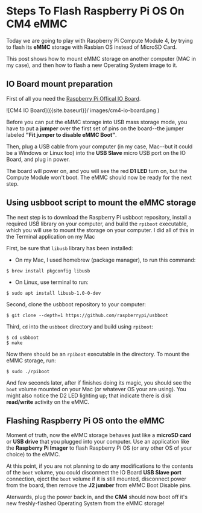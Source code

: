 # Steps To Flash Raspberry Pi OS On CM4 eMMC

Today we are going to play with Raspberry Pi Compute Module 4, by trying to flash its **eMMC** storage with Rasbian OS instead of MicroSD Card.

This post shows how to mount eMMC storage on another computer (MAC in my case), and then how to flash a new Operating System image to it.

## IO Board mount preparation 
First of all you need the [Raspberry Pi Offical IO Board](https://www.raspberrypi.com/products/compute-module-4-io-board/ "IO Board").

![CM4 IO Board]({{site.baseurl}}/ images/cm4-io-board.png )

Before you can put the eMMC storage into USB mass storage mode, you have to put a **jumper** over the first set of pins on the board--the jumper labeled **"Fit jumper to disable eMMC Boot"**.

Then, plug a USB cable from your computer (in my case, Mac--but it could be a Windows or Linux too) into the **USB Slave** micro USB port on the IO Board, and plug in power.

The board will power on, and you will see the red **D1 LED** turn on, but the Compute Module won't boot. The eMMC should now be ready for the next step.

## Using usbboot script to mount the eMMC storage
The next step is to download the Raspberry Pi usbboot repository, install a required USB library on your computer, and build the `rpiboot` executable, which you will use to mount the storage on your computer. I did all of this in the Terminal application on my Mac

First, be sure that `libusb` library has been installed:
- On my Mac, I used homebrew (package manager), to run this command:
``` 
$ brew install pkgconfig libusb
```
- On Linux, use terminal to run: 
``` 
$ sudo apt install libusb-1.0-0-dev
```

Second, clone the usbboot repository to your computer:
``` 
$ git clone --depth=1 https://github.com/raspberrypi/usbboot 
```

Third, `cd` into the `usbboot` directory and build using `rpiboot`:
```
$ cd usbboot
$ make
```

Now there should be an `rpiboot` executable in the directory. To mount the eMMC storage, run:
```
$ sudo ./rpiboot
```

And few seconds later, after if finishes doing its magic, you should see the `boot` volume mounted on your Mac (or whatever OS your are using).
You might also notice the D2 LED lighting up; that indicate there is disk **read/write** activity on the eMMC.

## Flashing Raspberry Pi OS onto the eMMC
Moment of truth, now the eMMC storage behaves just like a **microSD card** or **USB drive** that you plugged into your computer. Use an application like the **Raspberry Pi Imager** to flash Raspberry Pi OS (or any other OS of your choice) to the eMMC.

At this point, if you are not planning to do any modifications to the contents  of the `boot` volume, you could disconnect the IO Board **USB Slave port** connection, eject the `boot` volume if it is still mounted, disconnect power from the board, then remove the **J2 jumber** from eMMC Boot Disable pins.

Aterwards, plug the power back in, and the **CM4** should now boot off it's new freshly-flashed Operating System from the eMMC storage!
